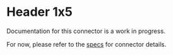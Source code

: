 # Header 1x5
Documentation for this connector is a work in progress.

For now, please refer to the [specs](specs.yaml) for connector details.
